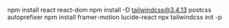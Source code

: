 npm install react react-dom
npm install -D tailwindcss@3.4.13 postcss autoprefixer
npm install framer-motion lucide-react
npx tailwindcss init -p
